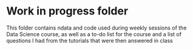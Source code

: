 # Work in progress folder 

This folder contains ndata and code used during weekly sessions of the Data Science course, as well as a to-do list for the course and a list of questions I had from the tutorials that were then answered in class 
